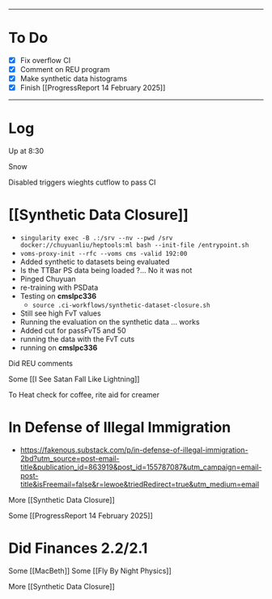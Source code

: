 

---
# To Do

- [x] Fix overflow CI
- [x] Comment on REU program 
- [x] Make synthetic data histograms
- [x] Finish [[ProgressReport 14 February 2025]]

---

# Log

Up at 8:30 

Snow 

Disabled triggers wieghts cutflow to pass CI

# [[Synthetic Data Closure]]
- `singularity exec -B .:/srv --nv --pwd /srv docker://chuyuanliu/heptools:ml bash --init-file /entrypoint.sh`
- `voms-proxy-init --rfc --voms cms -valid 192:00`
- Added synthetic to datasets being evaluated
- Is the TTBar PS data being loaded ?... No it was not
- Pinged Chuyuan
- re-training with PSData
- Testing on **cmslpc336**
	- `source .ci-workflows/synthetic-dataset-closure.sh `
- Still see high FvT values
- Running the evaluation on the synthetic data ... works
- Added cut for passFvT5 and 50
- running the data with the FvT cuts
- running on  **cmslpc336**

Did REU comments

Some [[I See Satan Fall Like Lightning]]

To Heat check for coffee, rite aid for creamer

# In Defense of Illegal Immigration
- https://fakenous.substack.com/p/in-defense-of-illegal-immigration-2bd?utm_source=post-email-title&publication_id=863919&post_id=155787087&utm_campaign=email-post-title&isFreemail=false&r=lewoe&triedRedirect=true&utm_medium=email


More [[Synthetic Data Closure]]

Some [[ProgressReport 14 February 2025]]

# Did Finances 2.2/2.1

Some [[MacBeth]]
Some [[Fly By Night Physics]]

More [[Synthetic Data Closure]]